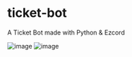 # ticket-bot
A Ticket Bot made with Python &amp; Ezcord

![image](https://github.com/askeren/ticket-bot/assets/150842642/4235e93a-0a6a-4d00-8672-6e96c5be9d16)
![image](https://github.com/askeren/ticket-bot/assets/150842642/7b5a2339-5af0-47d6-b7e9-0a36bef71105)

